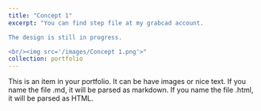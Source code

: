 ```yaml
---
title: "Concept 1"
excerpt: "You can find step file at my grabcad account.

The design is still in progress.

<br/><img src='/images/Concept 1.png'>"
collection: portfolio
---
```


This is an item in your portfolio. It can be have images or nice text. If you name the file .md, it will be parsed as markdown. If you name the file .html, it will be parsed as HTML. 
